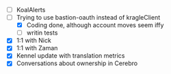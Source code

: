 * [ ] KoalAlerts
* [ ] Trying to use bastion-oauth instead of kragleClient
  * [x] Coding done, although account moves seem iffy
  * [ ] writin tests
* [x] 1:1 with Nick
* [x] 1:1 with Zaman
* [x] Kennel update with translation metrics
* [x] Conversations about ownership in Cerebro
